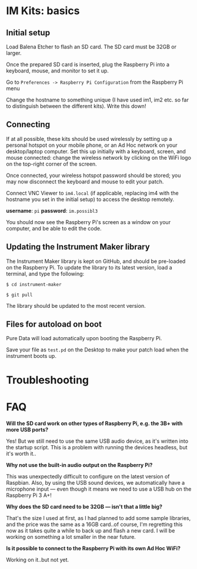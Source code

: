 # IM Kits: basics

## Initial setup

Load Balena Etcher to flash an SD card.  The SD card must be 32GB or larger.

Once the prepared SD card is inserted, plug the Raspberry Pi into a keyboard, mouse, and monitor to set it up.

Go to `Preferences -> Raspberry Pi Configuration` from the Raspberry Pi menu

Change the hostname to something unique (I have used im1, im2 etc. so far to distinguish between the different kits).  Write this down!

## Connecting

If at all possible, these kits should be used wirelessly by setting up a personal hotspot on your mobile phone, or an Ad Hoc network on your desktop/laptop computer.  Set this up initially with a keyboard, screen, and mouse connected: change the wireless network by clicking on the WiFi logo on the top-right corner of the screen.  

Once connected, your wireless hotspot password should be stored; you may now disconnect the keyboard and mouse to edit your patch.

Connect VNC Viewer to `im4.local` (if applicable, replacing im4 with the hostname you set in the initial setup) to access the desktop remotely.   

**username**: `pi` **password**: `im.possibl3`

You should now see the Raspberry Pi's screen as a window on your computer, and be able to edit the code.

## Updating the Instrument Maker library

The Instrument Maker library is kept on GitHub, and should be pre-loaded on the Raspberry Pi.  To update the library to its latest version, load a terminal, and type the following:

`$ cd instrument-maker`

`$ git pull`

The library should be updated to the most recent version.

## Files for autoload on boot

Pure Data will load automatically upon booting the Raspberry Pi.

Save your file as `test.pd` on the Desktop to make your patch load when the instrument boots up.



# Troubleshooting

# FAQ

**Will the SD card work on other types of Raspberry Pi, e.g. the 3B+ with more USB ports?**

Yes! But we still need to use the same USB audio device, as it's written into the startup script.  This is a problem with running the devices headless, but it's worth it..

**Why not use the built-in audio output on the Raspberry Pi?**

This was unexpectedly difficult to configure on the latest version of Raspbian.  Also, by using the USB sound devices, we automatically have a microphone input — even though it means we need to use a USB hub on the Raspberry Pi 3 A+!

**Why does the SD card need to be 32GB — isn't that a little big?**

That's the size I used at first, as I had planned to add some sample libraries, and the price was the same as a 16GB card..of course, I'm regretting this now as it takes quite a while to back up and flash a new card.  I will be working on something a lot smaller in the near future.

**Is it possible to connect to the Raspberry Pi with its own Ad Hoc WiFi?**

Working on it..but not yet.